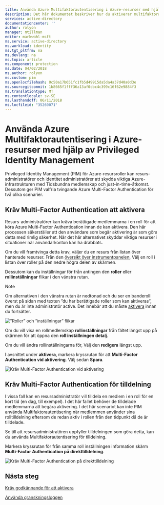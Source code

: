 ```yaml
---
title: Använda Azure Multifaktorautentisering i Azure-resurser med hjälp av Privileged Identity Management | Microsoft Docs
description: Det här dokumentet beskriver hur du aktiverar multifaktorautentisering för PIM-resurser.
services: active-directory
documentationcenter: ''
author: rolyon
manager: mtillman
editor: markwahl-msft
ms.service: active-directory
ms.workload: identity
ms.tgt_pltfrm: na
ms.devlang: na
ms.topic: article
ms.component: protection
ms.date: 04/02/2018
ms.author: rolyon
ms.custom: pim
ms.openlocfilehash: 0c50a17b651fc1fb5d49915da5da4a37d40a0d3e
ms.sourcegitcommit: 1b8665f1fff36a13af0cbc4c399c16f62e9884f3
ms.translationtype: MT
ms.contentlocale: sv-SE
ms.lasthandoff: 06/11/2018
ms.locfileid: "35260071"
---
```

# <a name="enforce-azure-multi-factor-authentication-in-azure-resources-by-using-privileged-identity-management"></a>Använda Azure Multifaktorautentisering i Azure-resurser med hjälp av Privileged Identity Management

Privileged Identity Management (PIM) för Azure-resursroller kan resurs-administratörer och identitet administratörer att skydda viktiga Azure-infrastrukturen med Tidsbundna medlemskap och just-in-time-åtkomst. Dessutom ger PIM valfria tvingande Azure Multi-Factor Authentication för två olika scenarier.

## <a name="require-multi-factor-authentication-to-activate"></a>Kräv Multi-Factor Authentication att aktivera

Resurs-administratörer kan kräva berättigade medlemmarna i en roll för att köra Azure Multi-Factor Authentication innan de kan aktivera. Den här processen säkerställer att den användare som begär aktivering är som göra detta med rimlig säkerhet. När det här alternativet skyddar viktiga resurser i situationer när användarkonton kan ha drabbats. 

Om du vill framtvinga detta krav, väljer du en resurs från listan över hanterade resurser. Från den [översikt över instrumentpanelen](pim-resource-roles-overview-dashboards.md), Välj en roll i listan över roller på den nedre högra delen av skärmen.

Dessutom kan du inställningar för från antingen den **roller** eller **rollinställningar** flikar i den vänstra rutan.

>[!Note]
>Om alternativen i den vänstra rutan är nedtonad och du ser en banderoll överst på sidan med texten ”du har berättigade roller som kan aktiveras”, men du är inte administratör active. Det innebär att du måste [aktivera](pim-resource-roles-activate-your-roles.md) innan du fortsätter.

![”Roller” och ”inställningar” flikar ](media/azure-pim-resource-rbac/aadpim_rbac_manage_a_role_v2.png)

Om du vill visa en rollmedlemskap **rollinställningar** från fältet längst upp på skärmen för att öppna den **roll inställningen detalj**.

Om du vill ändra rollinställningarna för, Välj den **redigera** längst upp.

I avsnittet under **aktivera**, markera kryssrutan för att **Multi-Factor Authentication vid aktivering**. Välj sedan **Spara**.

![Kräv Multi-Factor Authentication vid aktivering](media/azure-pim-resource-rbac/aadpim_rbac_require_mfa.png)

## <a name="require-multi-factor-authentication-on-assignment"></a>Kräv Multi-Factor Authentication för tilldelning

I vissa fall kan en resursadministratör vill tilldela en medlem i en roll för en kort tid (en dag, till exempel). I det här fallet behöver de tilldelade medlemmarna att begära aktivering. I det här scenariot kan inte PIM använda Multifaktorautentisering när medlemmen använder sina rolltilldelning eftersom de redan aktiv i rollen från den tidpunkt då de är tilldelade.

Se till att resursadministratören uppfyller tilldelningen som göra detta, kan du använda Multifaktorautentisering för tilldelning.

Markera kryssrutan för från samma roll inställningen information skärm **Multi-Factor Authentication på direkttilldelning**.

![Kräv Multi-Factor Authentication på direkttilldelning](media/azure-pim-resource-rbac/aadpim_rbac_require_mfa_on_assignment.png)

## <a name="next-steps"></a>Nästa steg

[Kräv godkännande för att aktivera](pim-resource-roles-approval-workflow.md)

[Använda granskningsloggen](pim-resource-roles-use-the-audit-log.md)



